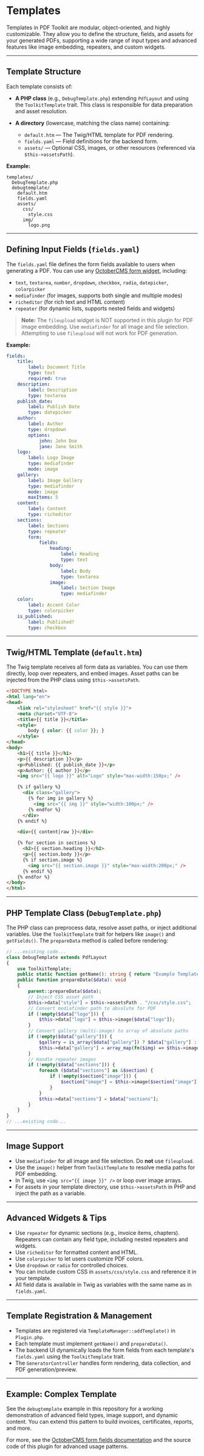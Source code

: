# Templates

Templates in PDF Toolkit are modular, object-oriented, and highly customizable. They allow you to define the structure, fields, and assets for your generated PDFs, supporting a wide range of input types and advanced features like image embedding, repeaters, and custom widgets.

---

## Template Structure

Each template consists of:

- **A PHP class** (e.g., `DebugTemplate.php`) extending `PdfLayout` and using the `ToolkitTemplate` trait. This class is responsible for data preparation and asset resolution.

- **A directory** (lowercase, matching the class name) containing:
  - `default.htm` — The Twig/HTML template for PDF rendering.
  - `fields.yaml` — Field definitions for the backend form.
  - `assets/` — Optional CSS, images, or other resources (referenced via `$this->assetsPath`).

**Example:**

```text
templates/
  DebugTemplate.php
  debugtemplate/
    default.htm
    fields.yaml
    assets/
      css/
        style.css
      img/
        logo.png
```

---

## Defining Input Fields (`fields.yaml`)

The `fields.yaml` file defines the form fields available to users when generating a PDF. You can use any [OctoberCMS form widget](https://octobercms.com/docs/backend/forms#form-field-types), including:

- `text`, `textarea`, `number`, `dropdown`, `checkbox`, `radio`, `datepicker`, `colorpicker`
- `mediafinder` (for images, supports both single and multiple modes)
- `richeditor` (for rich text and HTML content)
- `repeater` (for dynamic lists, supports nested fields and widgets)

> **Note:** The `fileupload` widget is NOT supported in this plugin for PDF image embedding. Use `mediafinder` for all image and file selection. Attempting to use `fileupload` will not work for PDF generation.

**Example:**

```yaml
fields:
    title:
        label: Document Title
        type: text
        required: true
    description:
        label: Description
        type: textarea
    publish_date:
        label: Publish Date
        type: datepicker
    author:
        label: Author
        type: dropdown
        options:
            john: John Doe
            jane: Jane Smith
    logo:
        label: Logo Image
        type: mediafinder
        mode: image
    gallery:
        label: Image Gallery
        type: mediafinder
        mode: image
        maxItems: 5
    content:
        label: Content
        type: richeditor
    sections:
        label: Sections
        type: repeater
        form:
            fields:
                heading:
                    label: Heading
                    type: text
                body:
                    label: Body
                    type: textarea
                image:
                    label: Section Image
                    type: mediafinder
    color:
        label: Accent Color
        type: colorpicker
    is_published:
        label: Published?
        type: checkbox
```

---

## Twig/HTML Template (`default.htm`)

The Twig template receives all form data as variables. You can use them directly, loop over repeaters, and embed images. Asset paths can be injected from the PHP class using `$this->assetsPath`.

```html
<!DOCTYPE html>
<html lang="en">
<head>
    <link rel="stylesheet" href="{{ style }}">
    <meta charset="UTF-8">
    <title>{{ title }}</title>
    <style>
        body { color: {{ color }}; }
    </style>
</head>
<body>
    <h1>{{ title }}</h1>
    <p>{{ description }}</p>
    <p>Published: {{ publish_date }}</p>
    <p>Author: {{ author }}</p>
    <img src="{{ logo }}" alt="Logo" style="max-width:150px;" />

    {% if gallery %}
      <div class="gallery">
        {% for img in gallery %}
          <img src="{{ img }}" style="width:100px;" />
        {% endfor %}
      </div>
    {% endif %}

    <div>{{ content|raw }}</div>

    {% for section in sections %}
      <h2>{{ section.heading }}</h2>
      <p>{{ section.body }}</p>
      {% if section.image %}
        <img src="{{ section.image }}" style="max-width:200px;" />
      {% endif %}
    {% endfor %}
</body>
</html>
```

---

## PHP Template Class (`DebugTemplate.php`)

The PHP class can preprocess data, resolve asset paths, or inject additional variables. Use the `ToolkitTemplate` trait for helpers like `image()` and `getFields()`. The `prepareData` method is called before rendering:

```php
// ...existing code...
class DebugTemplate extends PdfLayout
{
    use ToolkitTemplate;
    public static function getName(): string { return "Example Template"; }
    public function prepareData($data): void
    {
        parent::prepareData($data);
        // Inject CSS asset path
        $this->data["style"] = $this->assetsPath . "/css/style.css";
        // Convert mediafinder path to absolute for PDF
        if (!empty($data["logo"])) {
            $this->data["logo"] = $this->image($data["logo"]);
        }
        // Convert gallery (multi-image) to array of absolute paths
        if (!empty($data["gallery"])) {
            $gallery = is_array($data["gallery"]) ? $data["gallery"] : [$data["gallery"]];
            $this->data["gallery"] = array_map(fn($img) => $this->image($img), $gallery);
        }
        // Handle repeater images
        if (!empty($data["sections"])) {
            foreach ($data["sections"] as &$section) {
                if (!empty($section["image"])) {
                    $section["image"] = $this->image($section["image"]);
                }
            }
            $this->data["sections"] = $data["sections"];
        }
    }
}
// ...existing code...
```

---

## Image Support

- Use `mediafinder` for all image and file selection. Do **not** use `fileupload`.
- Use the `image()` helper from `ToolkitTemplate` to resolve media paths for PDF embedding.
- In Twig, use `<img src="{{ image }}" />` or loop over image arrays.
- For assets in your template directory, use `$this->assetsPath` in PHP and inject the path as a variable.

---

## Advanced Widgets & Tips

- Use `repeater` for dynamic sections (e.g., invoice items, chapters). Repeaters can contain any field type, including nested repeaters and widgets.
- Use `richeditor` for formatted content and HTML.
- Use `colorpicker` to let users customize PDF colors.
- Use `dropdown` or `radio` for controlled choices.
- You can include custom CSS in `assets/css/style.css` and reference it in your template.
- All field data is available in Twig as variables with the same name as in `fields.yaml`.

---

## Template Registration & Management

- Templates are registered via `TemplateManager::addTemplate()` in `Plugin.php`.
- Each template must implement `getName()` and `prepareData()`.
- The backend UI dynamically loads the form fields from each template's `fields.yaml` using the `ToolkitTemplate` trait.
- The `GeneratorController` handles form rendering, data collection, and PDF generation/preview.

---

## Example: Complex Template

See the `debugtemplate` example in this repository for a working demonstration of advanced field types, image support, and dynamic content. You can extend this pattern to build invoices, certificates, reports, and more.

For more, see the [OctoberCMS form fields documentation](https://octobercms.com/docs/backend/forms#form-field-types) and the source code of this plugin for advanced usage patterns.
